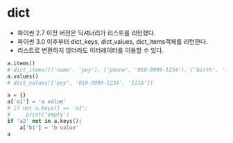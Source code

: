 # dict

- 파이썬 2.7 이전 버전은 딕셔너리가 리스트를 리턴했다.
- 파이썬 3.0 이후부터 dict_keys, dict_values, dict_items객체를 리턴한다.
- 리스트로 변환하지 않더라도 이터레이터를 이용할 수 있다.

```python
a.items()
# dict_items([('name', 'pey'), ('phone', '010-9999-1234'), ('birth', '1118')])
a.values()
# dict_values(['pey', '010-9999-1234', '1118'])

```

```python
a = {}
a['a1'] = 'a value'
# if not a.keys() == 'a1':
#     print('empty')
if 'a2' not in a.keys():
    a['b1'] = 'b value'
a
```
